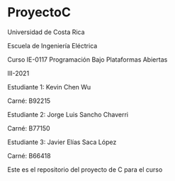 # ProyectoC
Universidad de Costa Rica

Escuela de Ingeniería Eléctrica

Curso IE-0117 Programación Bajo Plataformas Abiertas

III-2021

Estudiante 1: Kevin Chen Wu

Carné: B92215

Estudiante 2: Jorge Luis Sancho Chaverri

Carné: B77150

Estudiante 3: Javier Elías Saca López

Carné: B66418
 
Este es el repositorio del proyecto de C para el curso
